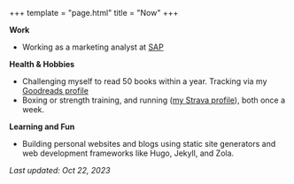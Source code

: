 +++
template = "page.html"
title = "Now"
+++

**Work**

- Working as a marketing analyst at [SAP](https://www.sap.com/)

**Health & Hobbies**

- Challenging myself to read 50 books within a year. Tracking via my [Goodreads profile](https://www.goodreads.com/user/show/126435360-volodymyr-vasylyna)
- Boxing or strength training, and running ([my Strava profile](https://www.strava.com/athletes/110285148)), both once a week. 

**Learning and Fun**

- Building personal websites and blogs using static site generators and web development frameworks like Hugo, Jekyll, and Zola.


_Last updated: Oct 22, 2023_